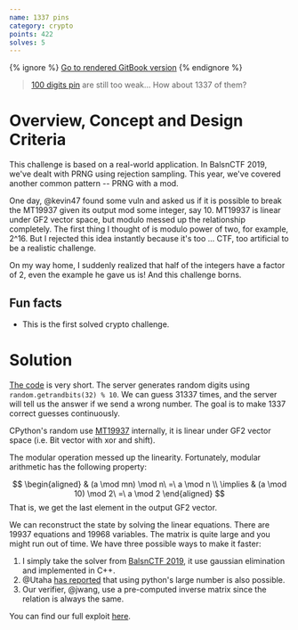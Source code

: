 ```yaml
---
name: 1337 pins
category: crypto
points: 422
solves: 5
---
```


{% ignore %}
[Go to rendered GitBook version](https://sasdf.github.io/ctf/)
{% endignore %}

> [100 digits pin](https://ctftime.org/task/14035) are still too weak... How about 1337 of them?


# Overview, Concept and Design Criteria
This challenge is based on a real-world application.
In BalsnCTF 2019, we've dealt with PRNG using rejection sampling.
This year, we've covered another common pattern -- PRNG with a mod.

One day, @kevin47 found some vuln and asked us if it is possible to break the MT19937 given its output mod some integer, say 10.
MT19937 is linear under GF2 vector space, but modulo messed up the relationship completely.
The first thing I thought of is modulo power of two, for example, 2^16.
But I rejected this idea instantly because it's too ... CTF, too artificial to be a realistic challenge.

On my way home, I suddenly realized that half of the integers have a factor of 2, even the example he gave us is!
And this challenge borns.


## Fun facts
* This is the first solved crypto challenge.


# Solution
[The code]([_files/deploy/src/server.py]) is very short.
The server generates random digits using `random.getrandbits(32) % 10`.
We can guess 31337 times, and the server will tell us the answer if we send a wrong number.
The goal is to make 1337 correct guesses continuously.

CPython's random use [MT19937](https://en.wikipedia.org/wiki/Mersenne_Twister#Algorithmic_detail) internally,
it is linear under GF2 vector space (i.e. Bit vector with xor and shift).

The modular operation messed up the linearity.
Fortunately, modular arithmetic has the following property:

$$
\begin{aligned}
    & (a \mod mn) \mod n\ =\ a \mod n \\
\implies
    & (a \mod 10) \mod 2\ =\ a \mod 2
\end{aligned}
$$
That is, we get the last element in the output GF2 vector.

We can reconstruct the state by solving the linear equations.
There are 19937 equations and 19968 variables.
The matrix is quite large and you might run out of time.
We have three possible ways to make it faster:
1. I simply take the solver from [BalsnCTF 2019]([_files/solution/mt/]), it use gaussian elimination and implemented in C++.
2. @Utaha [has reported](https://utaha1228.github.io/ctf-note/2021/11/21/BalsnCTF-2021/) that using python's large number is also possible.
3. Our verifier, @jwang, use a pre-computed inverse matrix since the relation is always the same.

You can find our full exploit [here]([_files/solution/solve.py]).
